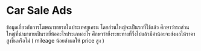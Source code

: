 # Car Sale Ads
 ข้อมูลเกี่ยวกับการโฆษณาขายรถในประเทศยูเครน โดยส่วนใหญ่จะเป็นรถที่ใช้แล้ว ศึกษาว่ารถส่วนใหญ่ที่นำมาขายเป็นรถยี่ห้ออะไรประเภทอะไร ศึกษาว่ายิ่งระยะทางที่วิ่งไปแล้วมีค่าน้อยจะส่งผลให้ราคาสูงขึ้นหรือไม่ ( mileage น้อยส่งผลให้ price สูง )
